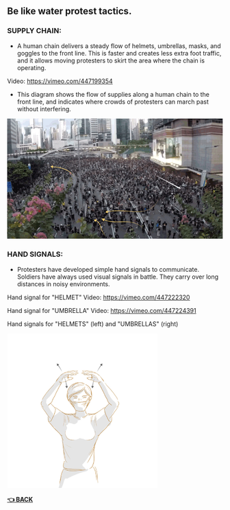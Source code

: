 ## Be like water protest tactics.
### SUPPLY CHAIN:
- A human chain delivers a steady flow of helmets, umbrellas, masks, and goggles to the front line. This is faster and creates less extra foot traffic, and it allows moving protesters to skirt the area where the chain is operating.

Video: https://vimeo.com/447199354

- This diagram shows the flow of supplies along a human chain to the front line, and indicates where crowds of protesters can march past without interfering.

![supply chain](supplychain.png)

### HAND SIGNALS:
- Protesters have developed simple hand signals to communicate. Soldiers have always used visual signals in battle. They carry over long distances in noisy environments.

Hand signal for "HELMET" Video: https://vimeo.com/447222320

Hand signal for "UMBRELLA" Video: https://vimeo.com/447224391

Hand signals for "HELMETS" (left) and "UMBRELLAS" (right)

![HELMETS UMBRELLAS](helmet-umbrella.png)




__[:point_left: BACK](README.md)__
